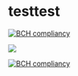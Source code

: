 # testtest


[![BCH compliancy](https://bettercodehub.com/edge/badge/Software-Improvement-Group/BetterCodeHub)](https://bettercodehub.com)

<img src='https://bettercodehub.com/edge/badge/Software-Improvement-Group/BetterCodeHub'>

[![BCH compliancy](https://bettercodehub.com/edge/badge/achilleasxy/testtest)](https://bettercodehub.com)
